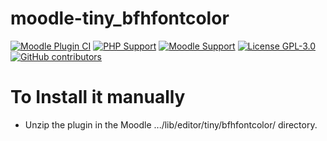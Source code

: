 moodle-tiny_bfhfontcolor
========================

[![Moodle Plugin 
CI](https://github.com/lucaboesch/moodle-tiny_bfhfontcolor/workflows/Moodle%20Plugin%20CI/badge.svg?branch=main)](https://github.com/lucaboesch/moodle-tiny_bfhfontcolor/actions?query=workflow%3A%22Moodle+Plugin+CI%22+branch%3Amain)
[![PHP Support](https://img.shields.io/badge/php-7.4--8.1-blue)](https://github.com/lucaboesch/moodle-tiny_bfhfontcolor/action)
[![Moodle Support](https://img.shields.io/badge/Moodle-4.1+-orange)](https://github.com/lucaboesch/moodle-tiny_bfhfontcolor/actions)
[![License GPL-3.0](https://img.shields.io/github/license/lucaboesch/moodle-tiny_bfhfontcolor?color=lightgrey)](https://github.com/lucaboesch/moodle-tiny_bfhfontcolor/blob/main/LICENSE)
[![GitHub contributors](https://img.shields.io/github/contributors/lucaboesch/moodle-tiny_bfhfontcolor)](https://github.com/lucaboesch/moodle-tiny_bfhfontcolor/graphs/contributors)

# To Install it manually #

- Unzip the plugin in the Moodle .../lib/editor/tiny/bfhfontcolor/ directory.
